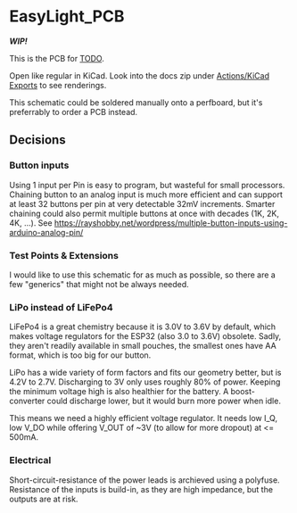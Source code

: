 # EasyLight_PCB

***WIP!***

This is the PCB for [TODO](https://github.com/ModischFabrications/TODO).

Open like regular in KiCad. Look into the docs zip under [Actions/KiCad Exports](https://github.com/ModischFabrications/EasyLight_PCB/actions/workflows/exports.yml) to see renderings. 

This schematic could be soldered manually onto a perfboard, but it's preferrably to order a PCB instead. 

## Decisions

### Button inputs
Using 1 input per Pin is easy to program, but wasteful for small processors. Chaining button to an analog input is much more efficient and can support at least 32 buttons per pin at very detectable 32mV increments. Smarter chaining could also permit multiple buttons at once with decades (1K, 2K, 4K, ...). See https://rayshobby.net/wordpress/multiple-button-inputs-using-arduino-analog-pin/

### Test Points & Extensions
I would like to use this schematic for as much as possible, so there are a few "generics" that might not be always needed. 

### LiPo instead of LiFePo4
LiFePo4 is a great chemistry because it is 3.0V to 3.6V by default, which makes voltage regulators for the ESP32 (also 3.0 to 3.6V) obsolete. 
Sadly, they aren't readily available in small pouches, the smallest ones have AA format, which is too big for our button. 

LiPo has a wide variety of form factors and fits our geometry better, but is 4.2V to 2.7V. 
Discharging to 3V only uses roughly 80% of power. Keeping the minimum voltage high is also healthier for the battery. 
A boost-converter could discharge lower, but it would burn more power when idle. 

This means we need a highly efficient voltage regulator. 
It needs low I_Q, low V_DO while offering V_OUT of ~3V (to allow for more dropout) at <= 500mA. 

### Electrical
Short-circuit-resistance of the power leads is archieved using a polyfuse. Resistance of the inputs is build-in, as they are high impedance, but the outputs are at risk. 
